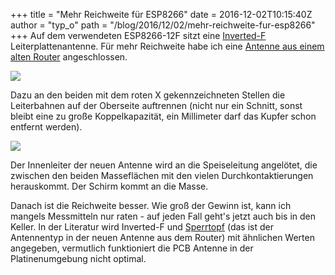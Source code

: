 +++
title = "Mehr Reichweite für ESP8266"
date = 2016-12-02T10:15:40Z
author = "typ_o"
path = "/blog/2016/12/02/mehr-reichweite-fur-esp8266"
+++
Auf dem verwendeten ESP8266-12F sitzt eine
[Inverted-F](http://www.antenna-theory.com/antennas/aperture/ifa.php)
Leiterplattenantenne. Für mehr Reichweite habe ich eine [Antenne aus
einem alten Router](https://flipdot.org/blog/uploads/antenne.JPG)
angeschlossen.

[![](https://flipdot.org/blog/uploads/modification.serendipityThumb.jpg)](https://flipdot.org/blog/uploads/modification.jpg)

Dazu an den beiden mit dem roten X gekennzeichneten Stellen die
Leiterbahnen auf der Oberseite auftrennen (nicht nur ein Schnitt, sonst
bleibt eine zu große Koppelkapazität, ein Millimeter darf das Kupfer
schon entfernt werden).

[![](https://flipdot.org/blog/uploads/anloet.serendipityThumb.JPG)](https://flipdot.org/blog/uploads/anloet.JPG)

Der Innenleiter der neuen Antenne wird an die Speiseleitung angelötet,
die zwischen den beiden Masseflächen mit den vielen Durchkontaktierungen
herauskommt. Der Schirm kommt an die Masse.

Danach ist die Reichweite besser. Wie groß der Gewinn ist, kann ich
mangels Messmitteln nur raten - auf jeden Fall geht's jetzt auch bis in
den Keller. In der Literatur wird Inverted-F und
[Sperrtopf](http://www.dl2bcm.de/down/Koaxant.pdf) (das ist der
Antennentyp in der neuen Antenne aus dem Router) mit ähnlichen Werten
angegeben, vermutlich funktioniert die PCB Antenne in der
Platinenumgebung nicht optimal.
